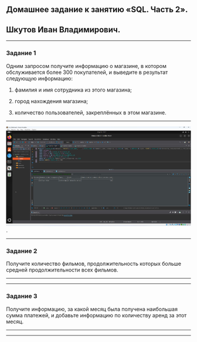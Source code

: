 ## Домашнее задание к занятию «SQL. Часть 2».

## Шкутов Иван Владимирович.

---

### Задание 1

Одним запросом получите информацию о магазине, в котором обслуживается более 300 покупателей, и выведите в результат следующую информацию:

1. фамилия и имя сотрудника из этого магазина;

2. город нахождения магазина;

3. количество пользователей, закреплённых в этом магазине.

---

![1.1](https://github.com/Ivan-Shkutov/sdb-homeworks-12-04/blob/main/jpg/1.1.jpg).

---

### Задание 2

Получите количество фильмов, продолжительность которых больше средней продолжительности всех фильмов.

---


---

### Задание 3

Получите информацию, за какой месяц была получена наибольшая сумма платежей, и добавьте информацию по количеству аренд за этот месяц.

---


---
